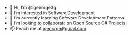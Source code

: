 - 👋 Hi, I’m @igeoorge3g
- 👀 I’m interested in Software Development
- 🌱 I’m currently learning Software Development Patterns
- 💞️ I’m looking to collaborate on Open Source C# Projects
- 📫 Reach me at igeoorge@gmail.com

<!---
igeoorge3g/igeoorge3g is a ✨ special ✨ repository because its `README.md` (this file) appears on your GitHub profile.
You can click the Preview link to take a look at your changes.
--->
